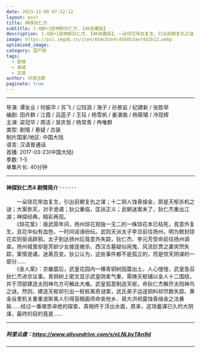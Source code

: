 ```yaml
---
date: 2023-11-08 07:52:12
layout: post
title: 神探狄仁杰
subtitle: 1-4部+1部神断狄仁杰.【4K收藏版】
description: 1-4部+1部神断狄仁杰.【4K收藏版】。一朵琼花带血复生，引出前朝复仇之谋；十二铜人蚀骨熔金，原是天枢杀机之谜；大案弥天，对手诡谲；狄公重临，匡扶正义；武朝迷案未了，狄仁杰重出江湖；神探经典，精彩再现.....
image: https://pic.imgdb.cn/item/654cb2e4c458853aef4d2b12.webp
optimized_image: 
category: 国产剧
tags:
  - 剧情
  - 悬疑
  - 古装
author: 对酒当歌
paginate: true
---
```


---

导演: 谭友业 / 何振华 / 苏飞 / 公钰涵 / 海子 / 孙景岩 / 纪建新 / 张胜举  
编剧: 田卉群 / 江霞 / 吕菡子 / 王珏 / 杨雪帆 / 姜湛南 / 杨筱珺 / 冷现辉  
主演: 梁冠华 / 周洁 / 吴庆哲 / 杨常青 / 冉唯群  
类型: 剧情 / 悬疑 / 古装  
制片国家/地区: 中国大陆  
语言: 汉语普通话  
首播: 2017-03-23(中国大陆)  
季数: 1-5  
单集片长: 40分钟  

---

#### 神探狄仁杰4 剧情简介 · · · · · ·

　　一朵琼花带血复生，引出前朝复仇之谋；十二铜人蚀骨熔金，原是天枢杀机之谜；大案弥天，对手诡谲；狄公重临，匡扶正义；武朝迷案未了，狄仁杰重出江湖；神探经典，精彩再现。  
　　《琼花案》：唐武周年间，扬州琼花观独一无二的一株琼花本已枯死，竟意外复生，且花中似有血色，一时间谣诼纷纭。武则天派太子李旦前往扬州，明为敕封琼花实则驱谣辟邪。太子到达扬州后竟意外失踪，狄仁杰、李元芳受命前往扬州调查。扬州城里却是芳龄少女接连被杀、西汉古墓疑似闹鬼、风流巨贾之妻突然失踪，案情诡谲，迷离百变。狄公认为，这些事件都不是孤立的，而是惊天阴谋的一部分……  
　　《金人案》：京畿震后，武皇花园内一棵青铜树因震出土，人心惶惶，武皇急召狄仁杰进京议事。青铜树上密文显示武皇阴柔气重，需铸天枢辅以金人十二围绕，并于顶部建造太阳神鸟方可解此大难。武皇孤意制造天枢，命狄仁杰解开太阳神鸟之谜。然则，建造天枢却引出一桩桩离奇谜案，武氏弟子运送铜料却尽数失踪、黄金谷里机关重重波斯美人引得盲眼画师命丧他乡、易大洪袒露蚀骨熔金之法暴毙……经过一番艰苦卓绝的探查，真相终于浮出水面，原来，这场蓄谋已久的大阴谋，最终的目的竟是……  

---

##### 阿里云盘：<https://www.aliyundrive.com/s/eLNLbyTAn9d>

---


